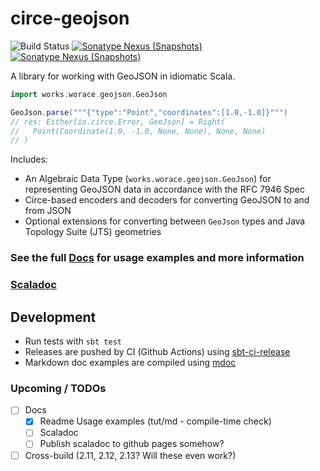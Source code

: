 # circe-geojson

![Build Status](https://github.com/worace/circe-geojson/workflows/CI/badge.svg)
[![Sonatype Nexus (Snapshots)](https://img.shields.io/nexus/s/https/oss.sonatype.org/works.worace/circe-geojson-core_2.12.svg)](https://oss.sonatype.org/content/repositories/snapshots/works/worace/circe-geojson-core_2.12/)
[![Sonatype Nexus (Snapshots)](https://img.shields.io/nexus/s/https/oss.sonatype.org/works.worace/circe-geojson-jts_2.12.svg)](https://oss.sonatype.org/content/repositories/snapshots/works/worace/circe-geojson-jts_2.12/)

A library for working with GeoJSON in idiomatic Scala.

```scala
import works.worace.geojson.GeoJson

GeoJson.parse("""{"type":"Point","coordinates":[1.0,-1.0]}""")
// res: Either[io.circe.Error, GeoJson] = Right(
//   Point(Coordinate(1.0, -1.0, None, None), None, None)
// )
```

Includes:

* An Algebraic Data Type (`works.worace.geojson.GeoJson`) for representing GeoJSON data in accordance with the RFC 7946 Spec
* Circe-based encoders and decoders for converting GeoJSON to and from JSON
* Optional extensions for converting between `GeoJson` types and Java Topology Suite (JTS) geometries

### See the full [Docs](https://github.com/worace/circe-geojson/blob/master/usage/target/mdoc/Usage.md) for usage examples and more information

### [Scaladoc](http://circe-geojson.worace.works/api/)

## Development

* Run tests with `sbt test`
* Releases are pushed by CI (Github Actions) using [sbt-ci-release](https://github.com/olafurpg/sbt-ci-release)
* Markdown doc examples are compiled using [mdoc](https://github.com/scalameta/mdoc)

### Upcoming / TODOs

* [ ] Docs
  * [x] Readme Usage examples (tut/md - compile-time check)
  * [ ] Scaladoc
  * [ ] Publish scaladoc to github pages somehow?
* [ ] Cross-build (2.11, 2.12, 2.13? Will these even work?)
